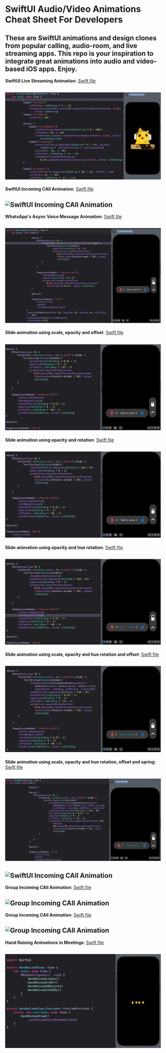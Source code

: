 # SwiftUI Audio/Video Animations Cheat Sheet For Developers

## These are SwiftUI animations and design clones from popular calling, audio-room, and live streaming apps. This repo is your inspiration to integrate great animations into audio and video-based iOS apps. Enjoy.

**SwiftUI Live Streaming Animation**: [Swift file]()

![SwiftUI Live Streaming Animation](https://github.com/GetStream/SwiftUI-open-audio-video-animations/blob/main/imagePreviews/livestreamCharacter.gif)
---

**SwiftUI Incoming CAll Animation**: [Swift file](#)

![SwiftUI Incoming CAll Animation](https://github.com/GetStream/SwiftUICallingAnimationsKit/blob/main/imagePreviews/incomingCall1.gif)
---

**WhatsApp's Async Voice Message Animation**: [Swift file](#)

![WhatsApp's Async Voice Message Animation](https://github.com/GetStream/SwiftUI-open-audio-video-animations/blob/main/imagePreviews/whatsAppPushToTalk.gif)
---

**Slide animation using scale, opacity and offset**: [Swift file](#)

![Slide animation using scale](https://github.com/GetStream/SwiftUI-open-audio-video-animations/blob/main/imagePreviews/slideWithScale.gif)
---

**Slide animation using opacity and rotation**: [Swift file](#)

![Slide animation using opacity and rotation](https://github.com/GetStream/SwiftUI-open-audio-video-animations/blob/main/imagePreviews/slideWithRotation.gif)
---

**Slide animation using opacity and hue rotation**: [Swift file](#)

![Slide animation using opacity and hue rotation](https://github.com/GetStream/SwiftUI-open-audio-video-animations/blob/main/imagePreviews/slideWithHueRotation.gif)
---

**Slide animation using scale, opacity and hue rotation and offset**: [Swift file](#)

![Slide animation using scale, opacity and hue rotation and offset](https://github.com/GetStream/SwiftUI-open-audio-video-animations/blob/main/imagePreviews/slideWithHueRGradient.gif)
---

**Slide animation using scale, opacity and hue rotation, offset and spring**: [Swift file](#)

![Slide animation using scale, opacity and hue rotation, offset and spring](https://github.com/GetStream/SwiftUI-open-audio-video-animations/blob/main/imagePreviews/slideWithSpring.gif)
---

![SwiftUI Incoming CAll Animation](https://github.com/GetStream/swift-and-swiftui-tutorial-projects/blob/main/AnimatedEmojiReactions/emojiReactions1.gif)
---

**Group Incoming CAll Animation**: [Swift file](#)

![Group Incoming CAll Animation](https://github.com/GetStream/SwiftUI-open-audio-video-animations/blob/main/imagePreviews/groupIncomingCall.gif)
---

**Group Incoming CAll Animation**: [Swift file](#)

![Group Incoming CAll Animation](https://github.com/GetStream/SwiftUI-open-audio-video-animations/blob/main/imagePreviews/groupIncomingCall2.gif)
---

**Hand Raising Animations in Meetings**: [Swift file]()

![Hand Raising Animations in Meetings](https://github.com/GetStream/SwiftUI-open-audio-video-animations/blob/main/imagePreviews/handRaising.gif)
---
